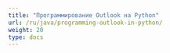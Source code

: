 ```yaml
---
title: "Программирование Outlook на Python"
url: /ru/java/programming-outlook-in-python/
weight: 20
type: docs
---
```

